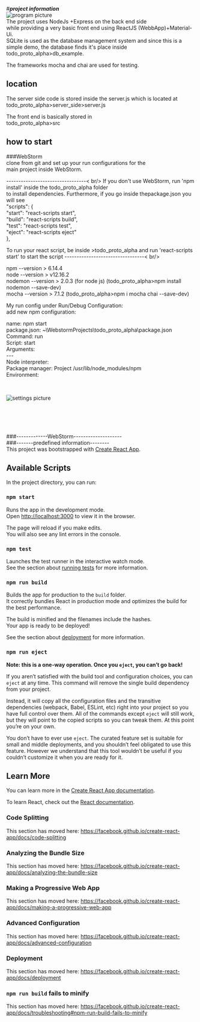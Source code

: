 
#___project information___ <br />
![program picture](https://github.com/MartinJewski/todo_proto_alpha/tree/master/example_run.png?raw=true) <br />
The project uses NodeJs +Express on the back end side  <br />
while providing a very basic front end using ReactJS (WebbApp)+Material-Ui. <br />
SQLite is used as the database management system and since this is a simple demo, 
the database finds it's place inside todo_proto_alpha>db_example. <br />

The frameworks mocha and chai are used for testing. 

## location <br />
The server side code is stored inside the server.js which is located at <br />
   todo_proto_alpha>server_side>server.js <br />
   
The front end is basically stored in <br />
todo_proto_alpha>src <br />

## how to start  <br />
###WebStorm  <br />
clone from git and set up your run configurations for the <br />
main project inside WebStorm. <br />

---------------------------------< br/>
If you don't use WebStorm, run 'npm install' inside the todo_proto_alpha folder <br />
to install dependencies. Furthermore, if you go inside thepackage.json you will see <br />
  "scripts": { <br />
    "start": "react-scripts start", <br />
    "build": "react-scripts build", <br />
    "test": "react-scripts test", <br />
    "eject": "react-scripts eject" <br />
  }, <br />

To run your react script, be inside >todo_proto_alpha and run 'react-scripts start'
to start the script
---------------------------------< br/>


npm --version > 6.14.4 <br />
node --version > v12.16.2 <br />
nodemon --version > 2.0.3 (for node js) (todo_proto_alpha>npm install nodemon --save-dev) <br />
mocha  --version > 7.1.2 (todo_proto_alpha>npm i mocha chai --save-dev) <br />


My run config under Run/Debug Configuration: <br />
add new npm configuration:  <br />

name: npm start <br />
package.json: ~\WebstormProjects\todo_proto_alpha\package.json <br />
Command: run <br />
Script: start <br />
Arguments: <br />
---<br />
Node interpreter: <br />
Package manager: Project /usr/lib/node_modules/npm<br />
Environment: <br />

<br />

![settings picture](https://github.com/MartinJewski/todo_proto_alpha/tree/master/npm.png?raw=true)  <br />
<br />
<br />
<br />
<br />
<br />
###-------------WebStorm-------------------- <br />
###-------predefined information-------- <br />
This project was bootstrapped with [Create React App](https://github.com/facebook/create-react-app).

## Available Scripts  <br />

In the project directory, you can run:

### `npm start`  <br />

Runs the app in the development mode.<br />
Open [http://localhost:3000](http://localhost:3000) to view it in the browser.

The page will reload if you make edits.<br />
You will also see any lint errors in the console.

### `npm test`

Launches the test runner in the interactive watch mode.<br />
See the section about [running tests](https://facebook.github.io/create-react-app/docs/running-tests) for more information.

### `npm run build`

Builds the app for production to the `build` folder.<br />
It correctly bundles React in production mode and optimizes the build for the best performance.

The build is minified and the filenames include the hashes.<br />
Your app is ready to be deployed!

See the section about [deployment](https://facebook.github.io/create-react-app/docs/deployment) for more information.

### `npm run eject`

**Note: this is a one-way operation. Once you `eject`, you can’t go back!**

If you aren’t satisfied with the build tool and configuration choices, you can `eject` at any time. This command will remove the single build dependency from your project.

Instead, it will copy all the configuration files and the transitive dependencies (webpack, Babel, ESLint, etc) right into your project so you have full control over them. All of the commands except `eject` will still work, but they will point to the copied scripts so you can tweak them. At this point you’re on your own.

You don’t have to ever use `eject`. The curated feature set is suitable for small and middle deployments, and you shouldn’t feel obligated to use this feature. However we understand that this tool wouldn’t be useful if you couldn’t customize it when you are ready for it.

## Learn More

You can learn more in the [Create React App documentation](https://facebook.github.io/create-react-app/docs/getting-started).

To learn React, check out the [React documentation](https://reactjs.org/).

### Code Splitting

This section has moved here: https://facebook.github.io/create-react-app/docs/code-splitting

### Analyzing the Bundle Size

This section has moved here: https://facebook.github.io/create-react-app/docs/analyzing-the-bundle-size

### Making a Progressive Web App

This section has moved here: https://facebook.github.io/create-react-app/docs/making-a-progressive-web-app

### Advanced Configuration

This section has moved here: https://facebook.github.io/create-react-app/docs/advanced-configuration

### Deployment

This section has moved here: https://facebook.github.io/create-react-app/docs/deployment

### `npm run build` fails to minify

This section has moved here: https://facebook.github.io/create-react-app/docs/troubleshooting#npm-run-build-fails-to-minify
